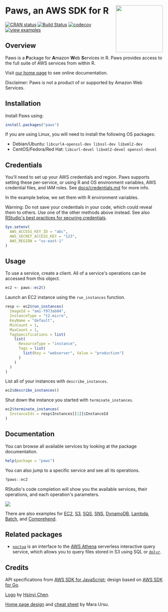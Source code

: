 
# Paws, an AWS SDK for R [<img src="docs/logo.png" align="right" height="150" />](docs/cheat_sheet.pdf)

[![CRAN status](https://www.r-pkg.org/badges/version/paws)](https://cran.r-project.org/package=paws)
[![Build Status](https://travis-ci.com/paws-r/paws.svg?branch=master)](https://travis-ci.com/paws-r/paws)
[![codecov](https://codecov.io/gh/paws-r/paws/branch/master/graph/badge.svg)](https://codecov.io/gh/paws-r/paws)
[![view examples](https://img.shields.io/badge/learn%20by-examples-0077b3.svg)](https://github.com/paws-r/paws/tree/master/examples)

## Overview

Paws is a **P**ackage for **A**mazon **W**eb **S**ervices in R. Paws provides
access to the full suite of AWS services from within R.

Visit [our home page](https://paws-r.github.io) to see online documentation.

Disclaimer: Paws is not a product of or supported by Amazon Web Services.

## Installation

Install Paws using:

``` r
install.packages("paws")
```

If you are using Linux, you will need to install the following OS packages:

* Debian/Ubuntu: `libcurl4-openssl-dev libssl-dev libxml2-dev`
* CentOS/Fedora/Red Hat: `libcurl-devel libxml2-devel openssl-devel`

## Credentials

You'll need to set up your AWS credentials and region. Paws supports setting 
these per-service, or using R and OS environment variables, AWS credential
files, and IAM roles. See [docs/credentials.md](docs/credentials.md) for more
info.

In the example below, we set them with R environment variables.

Warning: Do not save your credentials in your code, which could reveal
them to others. Use one of the other methods above instead. See also
[RStudio's best practices for securing credentials](https://db.rstudio.com/best-practices/managing-credentials/#encrypt-credentials-with-keyring).

``` r
Sys.setenv(
  AWS_ACCESS_KEY_ID = "abc",
  AWS_SECRET_ACCESS_KEY = "123",
  AWS_REGION = "us-east-1"
)
```

## Usage

To use a service, create a client. All of a service's operations
can be accessed from this object.

``` r
ec2 <- paws::ec2()
```

Launch an EC2 instance using the `run_instances` function.

``` r
resp <- ec2$run_instances(
  ImageId = "ami-f973ab84",
  InstanceType = "t2.micro",
  KeyName = "default",
  MinCount = 1,
  MaxCount = 1,
  TagSpecifications = list(
    list(
      ResourceType = "instance",
      Tags = list(
        list(Key = "webserver", Value = "production")
      )
    )
  )
)
```

List all of your instances with `describe_instances`.

``` r
ec2$describe_instances()
```

Shut down the instance you started with `terminate_instances`.

``` r
ec2$terminate_instances(
  InstanceIds = resp$Instances[[1]]$InstanceId
)
```

## Documentation

You can browse all available services by looking at the package documentation.

``` r
help(package = "paws")
```

You can also jump to a specific service and see all its operations.

``` r
?paws::ec2
```

RStudio's code completion will show you the available services,
their operations, and each operation's parameters.

![](docs/code_completion.gif)

There are also examples for [EC2](examples/ec2.R), [S3](examples/s3.R),
[SQS](examples/sqs.R), [SNS](examples/sns.R),
[DynamoDB](examples/dynamodb.R), [Lambda](examples/lambda.R),
[Batch](examples/batch.R), and [Comprehend](examples/comprehend.R).

## Related packages

* [`noctua`](https://dyfanjones.github.io/noctua/) is an interface to the
[AWS Athena](https://aws.amazon.com/athena/) serverless interactive query
service, which allows you to query files stored in S3 using SQL or
[`dplyr`](https://dplyr.tidyverse.org/).

## Credits

API specifications from [AWS SDK for JavaScript](https://github.com/aws/aws-sdk-js);
design based on [AWS SDK for Go](https://github.com/aws/aws-sdk-go).

[Logo](docs/logo.png) by [Hsinyi Chen](https://linktr.ee/starfolio).

[Home page design](https://paws-r.github.io) and [cheat sheet](docs/cheat_sheet.pdf) by Mara Ursu.
